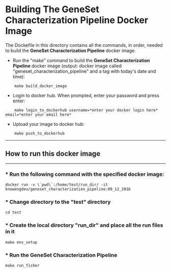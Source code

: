 # Building The GeneSet Characterization Pipeline Docker Image
The Dockefile in this directory contains all the commands, in order, needed to build the **GeneSet Characterization Pipeline** docker image.


* Run the "make" command to build the **GeneSet Characterization Pipeline** docker image (output: docker image called "geneset_characterization_pipeline" and a tag with today's date and time):
```
    make build_docker_image
```

* Login to docker hub. When prompted, enter your password and press enter:
```
    make login_to_dockerhub username=*enter your docker login here* email=*enter your email here*
```

* Upload your image to docker hub:
```
    make push_to_dockerhub
```

* * * 
## How to run this docker image
* * * 

### * Run the following command with the specified docker image:
```
docker run -v \`pwd\`:/home/test/run_dir/ -it knowengdev/geneset_characterization_pipeline:09_12_2016 
```

### * Change directory to the "test" directory
```
cd test
```

### * Create the local directory "run_dir" and place all the run files in it
```
make env_setup
```

### * Run the GeneSet Characterization Pipeline
```
make run_fisher
```
